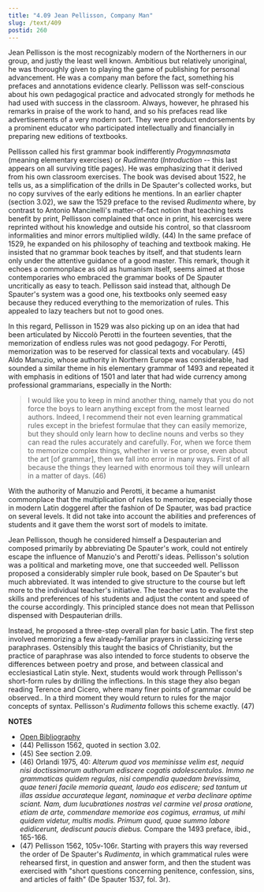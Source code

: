 ```yaml
---
title: "4.09 Jean Pellisson, Company Man"
slug: /text/409
postid: 260
---
```

Jean Pellisson is the most recognizably modern of the Northerners in our group, and justly the least well known. Ambitious but relatively unoriginal, he was thoroughly given to playing the game of publishing for personal advancement. He was a company man before the fact, something his prefaces and annotations evidence clearly. Pellisson was self-conscious about his own pedagogical practice and advocated strongly for methods he had used with success in the classroom. Always, however, he phrased his remarks in praise of the work to hand, and so his prefaces read like advertisements of a very modern sort. They were product endorsements by a prominent educator who participated intellectually and financially in preparing new editions of textbooks.

Pellisson called his first grammar book indifferently *Progymnasmata* (meaning elementary exercises) or *Rudimenta* (*Introduction* -- this last appears on all surviving title pages). He was emphasizing that it derived from his own classroom exercises. The book was devised about 1522, he tells us, as a simplification of the drills in De Spauter's collected works, but no copy survives of the early editions he mentions. In an earlier chapter (section 3.02), we saw the 1529 preface to the revised *Rudimenta* where, by contrast to Antonio Mancinelli's matter-of-fact notion that teaching texts benefit by print, Pellisson complained that once in print, his exercises were reprinted without his knowledge and outside his control, so that classroom informalities and minor errors multiplied wildly. (44) In the same preface of 1529, he expanded on his philosophy of teaching and textbook making. He insisted that no grammar book teaches by itself, and that students learn only under the attentive guidance of a good master. This remark, though it echoes a commonplace as old as humanism itself, seems aimed at those contemporaries who embraced the grammar books of De Spauter uncritically as easy to teach. Pellisson said instead that, although De Spauter's system was a good one, his textbooks only seemed easy because they reduced everything to the memorization of rules. This appealed to lazy teachers but not to good ones.

In this regard, Pellisson in 1529 was also picking up on an idea that had been articulated by Niccolò Perotti in the fourteen seventies, that the memorization of endless rules was not good pedagogy. For Perotti, memorization was to be reserved for classical texts and vocabulary. (45) Aldo Manuzio, whose authority in Northern Europe was considerable, had sounded a similar theme in his elementary grammar of 1493 and repeated it with emphasis in editions of 1501 and later that had wide currency among professional grammarians, especially in the North:
<blockquote>I would like you to keep in mind another thing, namely that you do not force the boys to learn anything except from the most learned authors. Indeed, I recommend their not even learning grammatical rules except in the briefest formulae that they can easily memorize, but they should only learn how to decline nouns and verbs so they can read the rules accurately and carefully. For, when we force them to memorize complex things, whether in verse or prose, even about the art [of grammar], then we fall into error in many ways. First of all because the things they learned with enormous toil they will unlearn in a matter of days. (46)</blockquote>
With the authority of Manuzio and Perotti, it became a humanist commonplace that the multiplication of rules to memorize, especially those in modern Latin doggerel after the fashion of De Spauter, was bad practice on several levels. It did not take into account the abilities and preferences of students and it gave them the worst sort of models to imitate.

Jean Pellisson, though he considered himself a Despauterian and composed primarily by abbreviating De Spauter's work, could not entirely escape the influence of Manuzio's and Perotti's ideas. Pellisson's solution was a political and marketing move, one that succeeded well. Pellisson proposed a considerably simpler rule book, based on De Spauter's but much abbreviated. It was intended to give structure to the course but left more to the individual teacher's initiative. The teacher was to evaluate the skills and preferences of his students and adjust the content and speed of the course accordingly. This principled stance does not mean that Pellisson dispensed with Despauterian drills.

Instead, he proposed a three-step overall plan for basic Latin. The first step involved memorizing a few already-familiar prayers in classicizing verse paraphrases. Ostensibly this taught the basics of Christianity, but the practice of paraphrase was also intended to force students to observe the differences between poetry and prose, and between classical and ecclesiastical Latin style. Next, students would work through Pellisson's short-form rules by drilling the inflections. In this stage they also began reading Terence and Cicero, where many finer points of grammar could be observed.. In a third moment they would return to rules for the major concepts of syntax. Pellisson's *Rudimenta* follows this scheme exactly. (47)

**NOTES**
* [Open Bibliography](/bibliography.pdf)
* (44) Pellisson 1562, quoted in section 3.02.
* (45) See section 2.09.
* (46) Orlandi 1975, 40: *Alterum quod vos meminisse velim est, nequid nisi doctissimorum authorum ediscere cogatis adolescentulos. Immo ne grammaticas quidem regulas, nisi compendia quaedam brevissima, quae teneri facile memoria queant, laudo eos ediscere; sed tantum ut illas assidue accurateque legant, nominaque et verba declinare optime sciant. Nam, dum lucubrationes nostras vel carmine vel prosa oratione, etiam de arte, commendare memoriae eos cogimus, erramus, ut mihi quidem videtur, multis modis. Primum quod, quae summo labore edidicerunt, dediscunt paucis diebus.* Compare the 1493 preface, ibid., 165-166.
* (47) Pellisson 1562, 105v-106r. Starting with prayers this way reversed the order of De Spauter's *Rudimenta*, in which grammatical rules were rehearsed first, in question and answer form, and then the student was exercised with "short questions concerning penitence, confession, sins, and articles of faith" (De Spauter 1537, fol. 3r).
